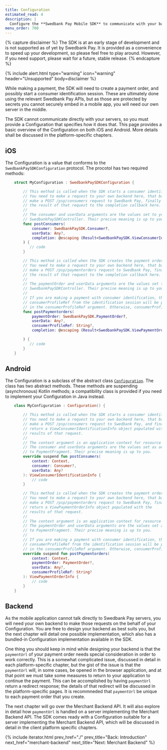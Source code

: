```yaml
---
title: Configuration
estimated_read: 4
description: |
  Configure the **Swedbank Pay Mobile SDK** to communicate with your backend.
menu_order: 700
---
```


{% capture disclaimer %}
The SDK is at an early stage of development
and is not supported as of yet by Swedbank Pay. It is provided as a
convenience to speed up your development, so please feel free to play around.
However, if you need support, please wait for a future, stable release.
{% endcapture %}

{% include alert.html type="warning" icon="warning" header="Unsupported"
body=disclaimer %}

While making a payment, the SDK will need to create a payment order, and possibly start a consumer identification session. These are ultimately done using the relevant Swedbank Pay APIs, but as those are protected by secrets you cannot securely embed in a mobile app, you will need our own server in the middle.

The SDK cannot communicate directly with your servers, so you must provide a Configuration that specifies how it does that. This page provides a basic overview of the Configuration on both iOS and Android. More details shall be discussed in the platform-specific chapters.

## iOS

The Configuration is a value that conforms to the `SwedbankPaySDKConfiguration` protocol. The procotol has two required methods:

```swift
    struct MyConfiguration : SwedbankPaySDKConfiguration {

        // This method is called when the SDK starts a consumer identification session.
        // You need to make a request to your own backend here, that backend must
        // make a POST /psp/consumers request to Swedbank Pay, finally you must propagate
        // the result of that request to the completion callback here.
        //
        // The consumer and userData arguments are the values set to your
        // SwedbankPaySDKController. Their precise meaning is up to you.
        func postConsumers(
            consumer: SwedbankPaySDK.Consumer?,
            userData: Any?,
            completion: @escaping (Result<SwedbankPaySDK.ViewConsumerIdentificationInfo, Error>) -> Void
        ) {
           // code
        }

        // This method is called when the SDK creates the payment order.
        // You need to make a request to your own backend here, that backend must
        // make a POST /psp/paymentorders request to Swedbank Pay, finally you must propagate
        // the result of that request to the completion callback here.
        //
        // The paymentOrder and userData arguments are the values set to your
        // SwedbankPaySDKController. Their precise meaning is up to you.
        //
        // If you are making a payment with consumer identification, then the
        // consumerProfileRef from the identification session will be provided
        // in the consumerProfileRef argument. Otherwise, consumerProfileRef will be nil.
        func postPaymentorders(
            paymentOrder: SwedbankPaySDK.PaymentOrder?,
            userData: Any?,
            consumerProfileRef: String?,
            completion: @escaping (Result<SwedbankPaySDK.ViewPaymentOrderInfo, Error>) -> Void

        ) {
           // code
        }
    }
```

## Android

The Configuration is a subclass of the abstract class [`Configuration`][dokka-config]. The class has two abstract methods. These methods are suspending (asynchronous) Kotlin methods; a compatibility class is provided if you need to implement your Configuration in Java instead.

```kotlin
    class MyConfiguration : Configuration() {

        // This method is called when the SDK starts a consumer identification session.
        // You need to make a request to your own backend here, that backend must
        // make a POST /psp/consumers request to Swedbank Pay, and finally you must
        // return a ViewConsumerIdentificationInfo object populated with the
        // results of that request.
        //
        // The context argument is an application context for resource access.
        // The consumer and userData arguments are the values set as arguments
        // to PaymentFragment. Their precise meaning is up to you.
        override suspend fun postConsumers(
            context: Context,
            consumer: Consumer?,
            userData: Any?
        ): ViewConsumerIdentificationInfo {
            // code
        }

        // This method is called when the SDK creates the payment order.
        // You need to make a request to your own backend here, that backend must
        // make a POST /psp/paymentorders request to Swedbank Pay, finally you must
        // return a ViewPaymentOrderInfo object populated with the
        // results of that request.
        //
        // The context argument is an application context for resource access.
        // The paymentOrder and userData arguments are the values set as arguments
        // to PaymentFragment. Their precise meaning is up to you.
        //
        // If you are making a payment with consumer identification, then the
        // consumerProfileRef from the identification session will be provided
        // in the consumerProfileRef argument. Otherwise, consumerProfileRef will be nil.
        override suspend fun postPaymentorders(
            context: Context,
            paymentOrder: PaymentOrder?,
            userData: Any?,
            consumerProfileRef: String?
        ): ViewPaymentOrderInfo {
            // code
        }
    }
```

## Backend

As the mobile application cannot talk directly to Swedbank Pay servers, you will need your own backend to make those requests on the behalf of your Configuration. You are free to design your backend as best suits you, but the next chapter will detail one possible implementation, which also has a bundled-in Configuration implementation available in the SDK.

One thing you should keep in mind while designing your backend is that the `paymentUrl` of your payment order needs special consideration in order to work correctly. This is a somewhat complicated issue, discussed in detail in each platform-specific chapter, but the gist of the issue is that the `paymentUrl` will, in some cases, be opened in the browser application, and at that point we must take some measures to return to your application to continue the payment. This can be accomplished by having `paymentUrl` return a redirect response; the details of that redirect will be discussed in the platform-specific pages. It is recommneded that `paymentUrl` be unique to each payment order that you create.

The next chapter will go over the Merchant Backend API. It will also explore in detail how `paymentUrl` is handled on a server implementing the Merchant Backend API. The SDK comes ready with a Configuration suitable for a server implementing the Merchant Backend API, which will be discussed in detail in the client platform specific chapters.

{% include iterator.html prev_href="./"
                         prev_title="Back: Introduction"
                         next_href="merchant-backend"
                         next_title="Next: Merchant Backend" %}

[swagger]: https://github.com/SwedbankPay/swedbank-pay-sdk-mobile-example-merchant/blob/master/documentation/swedbankpaysdk_openapi.yaml
[swagger-editor]: https://editor.swagger.io/?url=https://raw.githubusercontent.com/SwedbankPay/swedbank-pay-sdk-mobile-example-merchant/master/documentation/swedbankpaysdk_openapi.yaml
[payment-url]: /checkout/v2/features/technical-reference/payment-url
[initiate-consumer-session]: /checkout/v2/checkin#step-1-initiate-session-for-consumer-identification
[create-payment-order]: /checkout/v2/payment-menu#step-3-create-payment-order
[android-intent-scheme]: https://developer.chrome.com/multidevice/android/intents
[ios-custom-scheme]: https://developer.apple.com/documentation/uikit/inter-process_communication/allowing_apps_and_websites_to_link_to_your_content/defining_a_custom_url_scheme_for_your_app
[ios-universal-links]: https://developer.apple.com/documentation/uikit/inter-process_communication/allowing_apps_and_websites_to_link_to_your_content
[ios-universal-links-routing]: https://developer.apple.com/documentation/uikit/inter-process_communication/allowing_apps_and_websites_to_link_to_your_content#3001753
[ios-aasa]: https://developer.apple.com/documentation/safariservices/supporting_associated_domains_in_your_app#3001215
[rfc-7807]: https://tools.ietf.org/html/rfc7807
[swedbankpay-problems]: /home/technical-information#problems
[dokka-config]: https://github.com/SwedbankPay/swedbank-pay-sdk-android/blob/dev/sdk/dokka_github/sdk/com.swedbankpay.mobilesdk/-configuration/index.md
